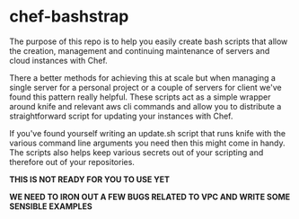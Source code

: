 chef-bashstrap
==============

The purpose of this repo is to help you easily create bash scripts that allow the creation, management and continuing maintenance of servers and cloud instances with Chef.

There a better methods for achieving this at scale but when managing a single server for a personal project or  a couple of servers for client we've found this pattern really helpful. These scripts act as a simple wrapper around knife and relevant aws cli commands and allow you to distribute a straightforward script for updating your instances with Chef.

If you've found yourself writing an update.sh script that runs knife with the various command line arguments you need then this might come in handy. The scripts also helps keep various secrets out of your scripting and therefore out of your repositories.

**THIS IS NOT READY FOR YOU TO USE YET**

**WE NEED TO IRON OUT A FEW BUGS RELATED TO VPC AND WRITE SOME SENSIBLE EXAMPLES**


